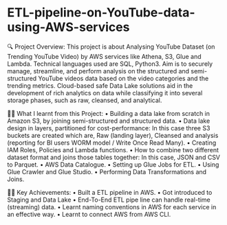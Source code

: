 # ETL-pipeline-on-YouTube-data-using-AWS-services

🔍 Project Overview:
This project is about Analysing YouTube Dataset (on Trending YouTube Video) by AWS services like Athena, S3, Glue and Lambda. Technical languages used are SQL, Python3. Aim is to securely manage, streamline, and perform analysis on the structured and semi-structured YouTube videos data based on the video categories and the trending metrics. Cloud-based safe Data Lake solutions aid in the development of rich analytics on data while classifying it into several storage phases, such as raw, cleansed, and analytical.

👩‍💻 What I learnt from this Project:
•	Building a data lake from scratch in Amazon S3, by joining semi-structured and structured data.
•	Data lake design in layers, partitioned for cost-performance: In this case three S3 buckets are created which are, Raw (landing layer), Cleansed and analysis (reporting for BI users WORM model / Write Once Read Many).
•	Creating IAM Roles, Policies and Lambda functions.
•	How to combine two different dataset format and joins those tables together: In this case, JSON and CSV to Parquet.
•	AWS Data Catalogue. 
•	Setting up Glue Jobs for ETL.
•	Using Glue Crawler and Glue Studio.
•	Performing Data Transformations and Joins.

👩‍💻 Key Achievements:
•	Built a ETL pipeline in AWS.
•	Got introduced to Staging and Data Lake
•	End-To-End ETL pipe line can handle real-time (streaming) data.
•	Learnt naming conventions in AWS for each service in an effective way. 
•	Learnt to connect AWS from AWS CLI.
